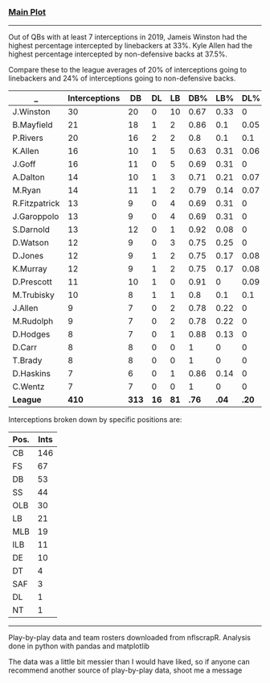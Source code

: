 ### [Main Plot](https://imgur.com/KUV1oMD.jpg)

---

Out of QBs with at least 7 interceptions in 2019, Jameis Winston had the highest percentage intercepted by linebackers at 33%. Kyle Allen had the highest percentage intercepted by non-defensive backs at 37.5%. 

Compare these to the league averages of 20% of interceptions going to linebackers and 24% of interceptions going to non-defensive backs.

_ |	Interceptions |	DB |	DL |	LB |	DB% |	LB% |	DL% |
---|---|----|----|----|----|----|----
J.Winston |	30 |	20 |	0 |	10 |	0.67 |	0.33 |	0 |
B.Mayfield |	21 |	18 |	1 |	2 |	0.86 |	0.1 |	0.05 |
P.Rivers |	20 |	16 |	2 |	2 |	0.8 |	0.1 |	0.1 |
K.Allen |	16 |	10 |	1 |	5 |	0.63 |	0.31 |	0.06 |
J.Goff |	16 |	11 |	0 |	5 |	0.69 |	0.31 |	0 |
A.Dalton |	14 |	10 |	1 |	3 |	0.71 |	0.21 |	0.07 |
M.Ryan |	14 |	11 |	1 |	2 |	0.79 |	0.14 |	0.07 |
R.Fitzpatrick |	13 |	9 |	0 |	4 |	0.69 |	0.31 |	0 |
J.Garoppolo |	13 |	9 |	0 |	4 |	0.69 |	0.31 |	0 |
S.Darnold |	13 |	12 |	0 |	1 |	0.92 |	0.08 |	0 |
D.Watson |	12 |	9 |	0 |	3 |	0.75 |	0.25 |	0 |
D.Jones |	12 |	9 |	1 |	2 |	0.75 |	0.17 |	0.08 |
K.Murray |	12 |	9 |	1 |	2 |	0.75 |	0.17 |	0.08 |
D.Prescott |	11 |	10 |	1 |	0 |	0.91 |	0 |	0.09 |
M.Trubisky |	10 |	8 |	1 |	1 |	0.8 |	0.1 |	0.1 |
J.Allen |	9 |	7 |	0 |	2 |	0.78 |	0.22 |	0 |
M.Rudolph |	9 |	7 |	0 |	2 |	0.78 |	0.22 |	0 |
D.Hodges |	8 |	7 |	0 |	1 |	0.88 |	0.13 |	0 |
D.Carr |	8 |	8 |	0 |	0 |	1 |	0 |	0 |
T.Brady |	8 |	8 |	0 |	0 |	1 |	0 |	0 |
D.Haskins |	7 |	6 |	0 |	1 |	0.86 |	0.14 |	0 |
C.Wentz |	7 |	7 |	0 |	0 |	1 |	0 |	0 |
**League** | **410** |**313** | **16** |**81** |  **.76** | **.04** |**.20**

Interceptions broken down by specific positions are:

Pos. | Ints |
---|---
CB | 146
FS | 67
DB | 53
SS | 44
OLB | 30
LB | 21
MLB | 19
ILB | 11
DE | 10
DT | 4
SAF | 3
DL | 1
NT | 1

---

Play-by-play data and team rosters downloaded from nflscrapR.
Analysis done in python with pandas and matplotlib

The data was a little bit messier than I would have liked, so if anyone can recommend another source of play-by-play data, shoot me a message

